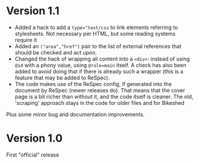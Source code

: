 # Version 1.1

* Added a hack to add a ``type="text/css`` to link elements referring to stylesheets. Not necessary per HTML, but some reading systems require it
* Added an ``("area","href")`` pair to the list of external references that should be checked and act upon.
* Changed the hack of wrapping all content into a ``<div>``: instead of using ``@id`` with a phony value, using ``@role=main`` itself. A check has also been added to avoid doing that if there is already such a wrapper (this is a feature that may be added to ReSpec).
* The code makes use of the ReSpec config, if generated into the document by ReSpec (newer releases do). That means that the cover page is a bit richer than without it, and the code itself is cleaner. The old, 'scraping' approach stays in the code for older files and for Bikeshed


Plus some minor bug and documentation improvements.

# Version 1.0

First "official" release